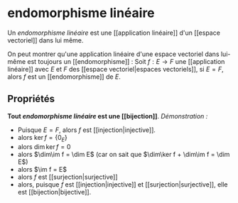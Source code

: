 # endomorphisme linéaire
Un _endomorphisme linéaire_ est une [[application linéaire]] d'un [[espace vectoriel]] dans lui même.

On peut montrer qu'une application linéaire d'une espace vectoriel dans lui-même est toujours un [[endomorphisme]] :
Soit $f: E\rightarrow F$ une [[application linéaire]] avec $E$ et $F$ des [[espace vectoriel|espaces vectoriels]], si $E = F$, alors $f$ est un [[endomorphisme]] de $E$.


## Propriétés

**Tout _endomorphisme linéaire_ est une [[bijection]]**.
_Démonstration :_
 - Puisque $E = F$, alors $f$ est [[injection|injective]].
 - alors $\ker f = \{0_E\}$
 - alors $\dim\ker f = 0$
 - alors $\dim\im f = \dim E$ (car on sait que $\dim\ker f + \dim\im f = \dim E$)
 - alors $\im f = E$
 - alors $f$ est [[surjection|surjective]]
 - alors, puisque $f$ est [[injection|injective]] et [[surjection|surjective]], elle est [[bijection|bijective]].



